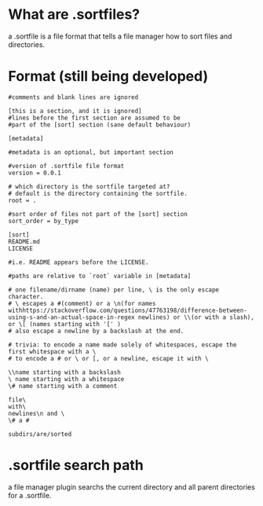 # What are .sortfiles?

a .sortfile is a file format that tells a file manager how to sort files and directories.

# Format (still being developed)

```
#comments and blank lines are ignored

[this is a section, and it is ignored]
#lines before the first section are assumed to be
#part of the [sort] section (sane default behaviour)

[metadata]

#metadata is an optional, but important section

#version of .sortfile file format
version = 0.0.1

# which directory is the sortfile targeted at?
# default is the directory containing the sortfile.
root = .

#sort order of files not part of the [sort] section
sort_order = by_type

[sort]
README.md
LICENSE

#i.e. README appears before the LICENSE.

#paths are relative to `root` variable in [metadata]

# one filename/dirname (name) per line, \ is the only escape character.
# \ escapes a #(comment) or a \n(for names withhttps://stackoverflow.com/questions/47763198/difference-between-using-s-and-an-actual-space-in-regex newlines) or \\(or with a slash), or \[ (names starting with '[' )
# also escape a newline by a backslash at the end.

# trivia: to encode a name made solely of whitespaces, escape the first whitespace with a \
# to encode a # or \ or [, or a newline, escape it with \

\\name starting with a backslash
\ name starting with a whitespace
\# name starting with a comment

file\
with\
newlines\n and \
\# a #

subdirs/are/sorted
```
# .sortfile search path

a file manager plugin searchs the current directory and all parent directories for a .sortfile.
